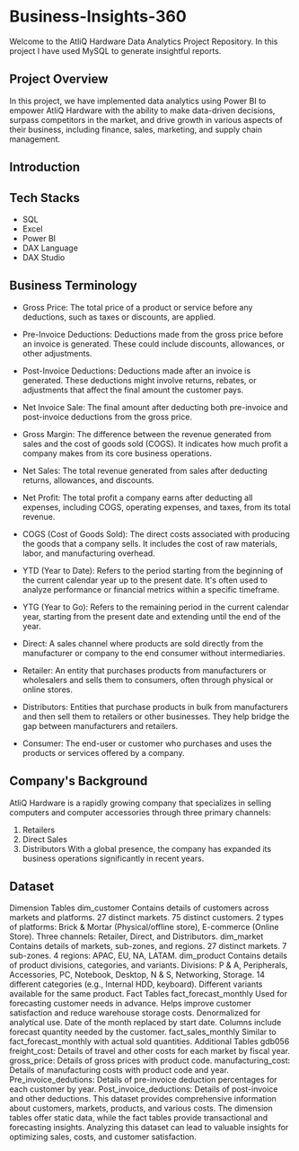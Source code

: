 # Business-Insights-360
Welcome to the AtliQ Hardware Data Analytics Project Repository. In this project I have used MySQL to generate insightful reports.
## Project Overview
In this project, we have implemented data analytics using Power BI to empower AtliQ Hardware with the ability to make data-driven decisions, surpass competitors in the market, and drive growth in various aspects of their business, including finance, sales, marketing, and supply chain management.
## Introduction
## Tech Stacks
* SQL
* Excel
* Power BI
* DAX Language
* DAX Studio
## Business Terminology
* Gross Price: The total price of a product or service before any deductions, such as taxes or discounts, are applied.
* Pre-Invoice Deductions: Deductions made from the gross price before an invoice is generated. These could include discounts, allowances, or other adjustments.

* Post-Invoice Deductions: Deductions made after an invoice is generated. These deductions might involve returns, rebates, or adjustments that affect the final amount the customer pays.

* Net Invoice Sale: The final amount after deducting both pre-invoice and post-invoice deductions from the gross price.

* Gross Margin: The difference between the revenue generated from sales and the cost of goods sold (COGS). It indicates how much profit a company makes from its core business operations.

* Net Sales: The total revenue generated from sales after deducting returns, allowances, and discounts.

* Net Profit: The total profit a company earns after deducting all expenses, including COGS, operating expenses, and taxes, from its total revenue.

* COGS (Cost of Goods Sold): The direct costs associated with producing the goods that a company sells. It includes the cost of raw materials, labor, and manufacturing overhead.

* YTD (Year to Date): Refers to the period starting from the beginning of the current calendar year up to the present date. It's often used to analyze performance or financial metrics within a specific timeframe.

* YTG (Year to Go): Refers to the remaining period in the current calendar year, starting from the present date and extending until the end of the year.

* Direct: A sales channel where products are sold directly from the manufacturer or company to the end consumer without intermediaries.

* Retailer: An entity that purchases products from manufacturers or wholesalers and sells them to consumers, often through physical or online stores.

* Distributors: Entities that purchase products in bulk from manufacturers and then sell them to retailers or other businesses. They help bridge the gap between manufacturers and retailers.

* Consumer: The end-user or customer who purchases and uses the products or services offered by a company.
## Company's Background
AtliQ Hardware is a rapidly growing company that specializes in selling computers and computer accessories through three primary channels:

1. Retailers
2. Direct Sales
3. Distributors
With a global presence, the company has expanded its business operations significantly in recent years.
## Dataset
Dimension Tables
dim_customer
Contains details of customers across markets and platforms.
27 distinct markets.
75 distinct customers.
2 types of platforms: Brick & Mortar (Physical/offline store), E-commerce (Online Store).
Three channels: Retailer, Direct, and Distributors.
dim_market
Contains details of markets, sub-zones, and regions.
27 distinct markets.
7 sub-zones.
4 regions: APAC, EU, NA, LATAM.
dim_product
Contains details of product divisions, categories, and variants.
Divisions: P & A, Peripherals, Accessories, PC, Notebook, Desktop, N & S, Networking, Storage.
14 different categories (e.g., Internal HDD, keyboard).
Different variants available for the same product.
Fact Tables
fact_forecast_monthly
Used for forecasting customer needs in advance.
Helps improve customer satisfaction and reduce warehouse storage costs.
Denormalized for analytical use.
Date of the month replaced by start date.
Columns include forecast quantity needed by the customer.
fact_sales_monthly
Similar to fact_forecast_monthly with actual sold quantities.
Additional Tables
gdb056
freight_cost: Details of travel and other costs for each market by fiscal year.
gross_price: Details of gross prices with product code.
manufacturing_cost: Details of manufacturing costs with product code and year.
Pre_invoice_dedutions: Details of pre-invoice deduction percentages for each customer by year.
Post_invoice_deductions: Details of post-invoice and other deductions.
This dataset provides comprehensive information about customers, markets, products, and various costs. The dimension tables offer static data, while the fact tables provide transactional and forecasting insights. Analyzing this dataset can lead to valuable insights for optimizing sales, costs, and customer satisfaction.
